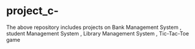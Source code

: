 # project_c-
The above repository includes projects on  Bank Management System , student Management System , Library Management System , Tic-Tac-Toe game
